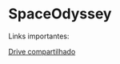 # SpaceOdyssey

Links importantes:

[Drive compartilhado](https://drive.google.com/drive/u/0/folders/1xS6_Z9A6l_ge9yvuXrNIojCPhkiYlf7r)